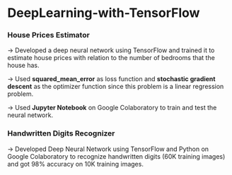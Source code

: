 # DeepLearning-with-TensorFlow

### House Prices Estimator
-> Developed a deep neural network using TensorFlow and trained it to estimate house prices with relation to the number of bedrooms that the house has.

-> Used <b>squared_mean_error</b> as loss function and <b>stochastic gradient descent</b> as the optimizer function since this problem is a linear regression problem.

-> Used <b>Jupyter Notebook</b> on Google Colaboratory to train and test the neural network.

### Handwritten Digits Recognizer
-> Developed Deep Neural Network using TensorFlow and Python on Google Colaboratory to recognize handwritten digits (60K training images) and got 98% accuracy on 10K training images.
